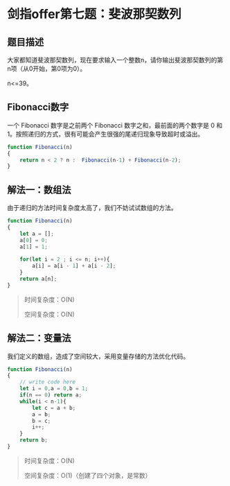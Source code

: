 # 剑指offer第七题：斐波那契数列

## 题目描述

大家都知道斐波那契数列，现在要求输入一个整数n，请你输出斐波那契数列的第n项（从0开始，第0项为0）。

n<=39。

## Fibonacci数字

一个 Fibonacci 数字是之前两个 Fibonacci 数字之和，最前面的两个数字是 0 和 1。按照递归的方式，很有可能会产生很强的尾递归现象导致超时或溢出。

```javascript
function Fibonacci(n)
{
	return n < 2 ? n :  Fibonacci(n-1) + Fibonacci(n-2);
}
```


## 解法一：数组法

由于递归的方法时间复杂度太高了，我们不妨试试数组的方法。

```javascript
function Fibonacci(n)
{
    let a = [];
    a[0] = 0;
    a[1] = 1;
    
    for(let i = 2 ; i <= n; i++){
        a[i] = a[i - 1] + a[i - 2];
    }
    return a[n];
}
```

> 时间复杂度：O(N)
>
> 空间复杂度：O(N)



## 解法二：变量法

我们定义的数组，造成了空间较大，采用变量存储的方法优化代码。

```javascript
function Fibonacci(n)
{
    // write code here
    let i = 0,a = 0,b = 1;
    if(n == 0) return a;
    while(i < n-1){
        let c = a + b;
        a = b;
        b = c;
        i++;
    }
    return b;
}
```

> 时间复杂度：O(N)
>
> 空间复杂度：O(1)（创建了四个对象，是常数）

